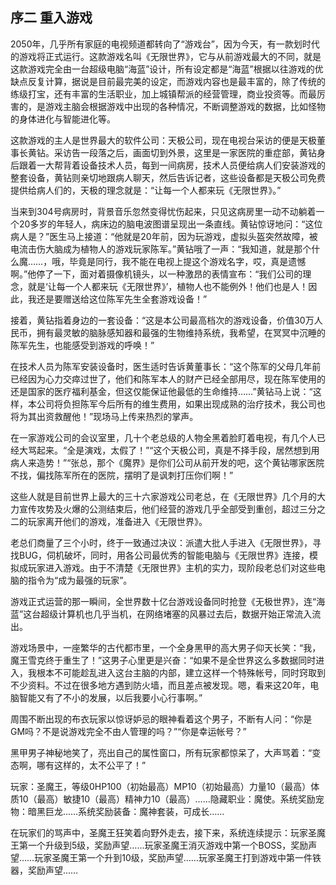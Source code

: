 ## 序二 重入游戏

2050年，几乎所有家庭的电视频道都转向了“游戏台”，因为今天，有一款划时代的游戏将正式运行。这款游戏名叫《无限世界》，它与从前游戏最大的不同，就是这款游戏完全由一台超级电脑“海蓝”设计，所有设定都是“海蓝”根据以往游戏的优缺点反复计算，据说是目前最完美的设定，而游戏内容也是最丰富的，除了传统的练级打宝，还有丰富的生活职业，加上城镇帮派的经营管理，商业投资等。而最厉害的，是游戏主脑会根据游戏中出现的各种情况，不断调整游戏的数据，比如怪物的身体进化与智能进化等。

这款游戏的主人是世界最大的软件公司：天极公司，现在电视台采访的便是天极董事长黄钻。采访告一段落之后，画面切到外景，这里是一家医院的重症部，黄钻身后跟着一大帮背着设备技术人员，每到一间病房，技术人员便给病人们安装游戏的整套设备，黄钻则亲切地跟病人聊天，然后告诉记者，这些设备都是天极公司免费提供给病人们的，天极的理念就是：“让每一个人都来玩《无限世界》。”

当来到304号病房时，背景音乐忽然变得忧伤起来，只见这病房里一动不动躺着一个20多岁的年轻人，病床边的脑电波图谱呈现出一条直线。黄钻惊讶地问：“这位病人是？”医生马上接道：“他就是20年前，因为玩游戏，虚拟头盔突然故障，被电流击伤大脑成为植物人的游戏玩家陈军。”黄钻哦了一声：“我知道，就是那个什么魔……，哦，毕竟是同行，我不能在电视上提这个游戏名字，哎，真是遗憾啊。”他停了一下，面对着摄像机镜头，以一种激昂的表情宣布：“我们公司的理念，就是‘让每一个人都来玩《无限世界》’，植物人也不能例外！他们也是人！因此，我还是要赠送给这位陈军先生全套游戏设备！”

接着，黄钻指着身边的一套设备：“这是本公司最高档次的游戏设备，价值30万人民币，拥有最灵敏的脑脉感知器和最强的生物维持系统，我希望，在冥冥中沉睡的陈军先生，也能感受到游戏的呼唤！”

在技术人员为陈军安装设备时，医生适时告诉黄董事长：“这个陈军的父母几年前已经因为心力交瘁过世了，他们和陈军本人的财产已经全部用尽，现在陈军使用的还是国家的医疗福利基金，但这仅能保证他最低的生命维持……”黄钻马上说：“这样，本公司将负担陈军今后所有的维生费用，如果出现成熟的治疗技术，我公司也将为其出资救醒他！”现场马上传来热烈的掌声。

在一家游戏公司的会议室里，几十个老总级的人物全黑着脸盯着电视，有几个人已经大骂起来。“全是演戏，太假了！”“这个天极公司，真是不择手段，居然想到用病人来造势！”“张总，那个《魔界》是你们公司从前开发的吧，这个黄钻哪家医院不找，偏找陈军所在的医院，摆明了是讽刺打压你们啊！”

这些人就是目前世界上最大的三十六家游戏公司老总，在《无限世界》几个月的大力宣传攻势及火爆的公测结束后，他们经营的游戏几乎全部受到重创，超过三分之二的玩家离开他们的游戏，准备进入《无限世界》。

老总们商量了三个小时，终于一致通过决议：派遣大批人手进入《无限世界》，寻找BUG，伺机破坏，同时，用各公司最优秀的智能电脑与《无限世界》连接，模拟成玩家进入游戏。由于不清楚《无限世界》主机的实力，现阶段老总们对这些电脑的指令为“成为最强的玩家”。

游戏正式运营的那一瞬间，全世界数十亿台游戏设备同时抢登《无极世界》，连“海蓝”这台超级计算机也几乎当机，在网络堵塞的风暴过去后，数据开始正常流入流出。

游戏场景中，一座繁华的古代都市里，一个全身黑甲的高大男子仰天长笑：“我，魔王雪克终于重生了！”这男子心里更是兴奋：“如果不是全世界这么多数据同时进入，我根本不可能趁乱进入这台主脑的内部，建立这样一个特殊帐号，同时窍取到不少资料。不过在很多地方遇到防火墙，而且差点被发现。嗯，看来这20年，电脑智能又有了不小的发展，以后我要小心行事啊。”

周围不断出现的布衣玩家以惊讶妒忌的眼神看着这个男子，不断有人问：“你是GM吗？不是说游戏完全不由人管理的吗？”“你是幸运帐号？”

黑甲男子神秘地笑了，亮出自己的属性窗口，所有玩家都惊呆了，大声骂着：“变态啊，哪有这样的，太不公平了！”

玩家：圣魔王，等级0HP100（初始最高）MP10（初始最高）力量10（最高）体质10（最高）敏捷10（最高）精神力10（最高）……隐藏职业：魔使。系统奖励宠物：暗黑巨龙……系统奖励装备：魔神套装，可成长……

在玩家们的骂声中，圣魔王狂笑着向野外走去，接下来，系统连续提示：玩家圣魔王第一个升级到5级，奖励声望……玩家圣魔王消灭游戏中第一个BOSS，奖励声望……玩家圣魔王第一个升到10级，奖励声望……玩家圣魔王打到游戏中第一件铁器，奖励声望……

